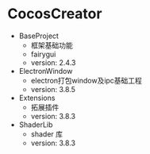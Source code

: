 # CocosCreator

- BaseProject
  - 框架基础功能
  - fairygui
  - version: 2.4.3
- ElectronWindow
  - electron打包window及ipc基础工程
  - version: 3.8.5
- Extensions
  - 拓展插件
  - version: 3.8.3
- ShaderLib
  - shader 库
  - version: 3.8.3
